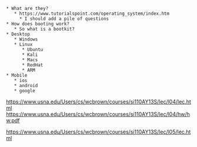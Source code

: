     * What are they? 
       * https://www.tutorialspoint.com/operating_system/index.htm
         * I should add a pile of questions
    * How does booting work?
       * So what is a bootkit?
    * Desktop
       * Windows
       * Linux
          * Ubuntu
          * Kali
          * Macs
          * RedHat
          * ARM
    * Mobile
       * ios
       * android
       * google


https://www.usna.edu/Users/cs/wcbrown/courses/si110AY13S/lec/l04/lec.html
https://www.usna.edu/Users/cs/wcbrown/courses/si110AY13S/lec/l04/hw/hw.pdf

https://www.usna.edu/Users/cs/wcbrown/courses/si110AY13S/lec/l05/lec.html
